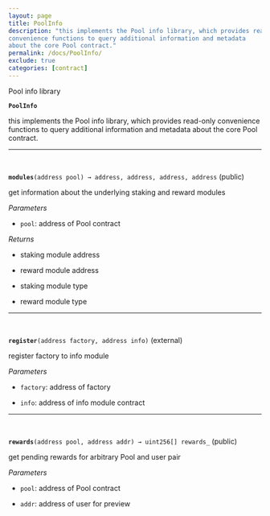 ```yaml
---
layout: page
title: PoolInfo
description: "this implements the Pool info library, which provides read-only
convenience functions to query additional information and metadata
about the core Pool contract."
permalink: /docs/PoolInfo/
exclude: true
categories: [contract]
---
```


Pool info library



**`PoolInfo`**

this implements the Pool info library, which provides read-only
convenience functions to query additional information and metadata
about the core Pool contract.







****
<br>

**`modules`**`(address pool) → address, address, address, address` (public)

get information about the underlying staking and reward modules




*Parameters*  
- `pool`: address of Pool contract


*Returns*  
- staking module address

- reward module address

- staking module type

- reward module type


****
<br>

**`register`**`(address factory, address info)` (external)

register factory to info module




*Parameters*  
- `factory`: address of factory

- `info`: address of info module contract



****
<br>

**`rewards`**`(address pool, address addr) → uint256[] rewards_` (public)

get pending rewards for arbitrary Pool and user pair




*Parameters*  
- `pool`: address of Pool contract

- `addr`: address of user for preview



